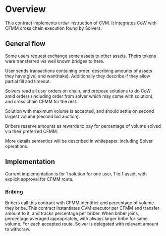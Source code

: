 # Overview

This contract implements `Order` instruction of CVM.
It integrates CoW with CFMM cross chain execution found by Solvers.

## General flow


Some users request exchange some assets to other assets.
Theirs tokens were transferred via well known bridges to here. 

User sends transactions containing order, describing amounts of assets they have(give) and want(take).
Additionally they describe if they allow partial fill and timeout.

Solvers read all user orders on chain, and propose solutions to do CoW amid orders (including order from solver which may come with solution),
and cross chain CFMM for the rest. 

Solution with maximum volume is accepted, and should settle on second largest volume (second bid auction). 

Bribers reserve amounts as rewards to pay for percentage of volume solved via their preferred CFMM.

More details semantics will be described in whitepaper. including Solver operations.

## Implementation

Current implementation is for 1 solution for one user, 1 to 1 asset, with explicit approval for CFMM route.

### Bribing

Bribers call this contract with CFMM identifier and percentage of volume they bribe. 
This contract instantiates CVM executor per CFMM and transfer amount to it, and tracks percentage per briber.
When briber joins, percentage averaged appropriately, with always larger bribe for same volume.
For each accepted route, Solver is delegated with relevant amount to withdraw.



